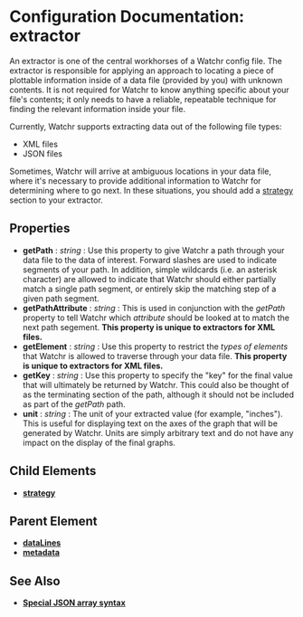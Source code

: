 # Configuration Documentation: extractor

An extractor is one of the central workhorses of a Watchr config file.  The extractor is responsible for applying an approach to locating a piece of plottable information inside of a data file (provided by you) with unknown contents.  It is not required for Watchr to know anything specific about your file's contents; it only needs to have a reliable, repeatable technique for finding the relevant information inside your file.

Currently, Watchr supports extracting data out of the following file types:

- XML files
- JSON files

Sometimes, Watchr will arrive at ambiguous locations in your data file, where it's necessary to provide additional information to Watchr for determining where to go next.  In these situations, you should add a [strategy](strategy.html) section to your extractor.

## Properties

- **getPath** : *string* : Use this property to give Watchr a path through your data file to the data of interest.  Forward slashes are used to indicate segments of your path.  In addition, simple wildcards (i.e. an asterisk character) are allowed to indicate that Watchr should either partially match a single path segment, or entirely skip the matching step of a given path segment.
- **getPathAttribute** : *string* : This is used in conjunction with the *getPath* property to tell Watchr which *attribute* should be looked at to match the next path segement.  **This property is unique to extractors for XML files.**
- **getElement** : *string* : Use this property to restrict the *types of elements* that Watchr is allowed to traverse through your data file. **This property is unique to extractors for XML files.**
- **getKey** : *string* : Use this property to specify the "key" for the final value that will ultimately be returned by Watchr.  This could also be thought of as the terminating section of the path, although it should not be included as part of the *getPath* path.
- **unit** : *string* : The unit of your extracted value (for example, "inches").  This is useful for displaying text on the axes of the graph that will be generated by Watchr.  Units are simply arbitrary text and do not have any impact on the display of the final graphs.

## Child Elements

- [**strategy**](strategy.html)

## Parent Element

- [**dataLines**](dataLines.html)
- [**metadata**](metadata.html)

## See Also

- [**Special JSON array syntax**](configuration/documentation/jsonArrays.html)